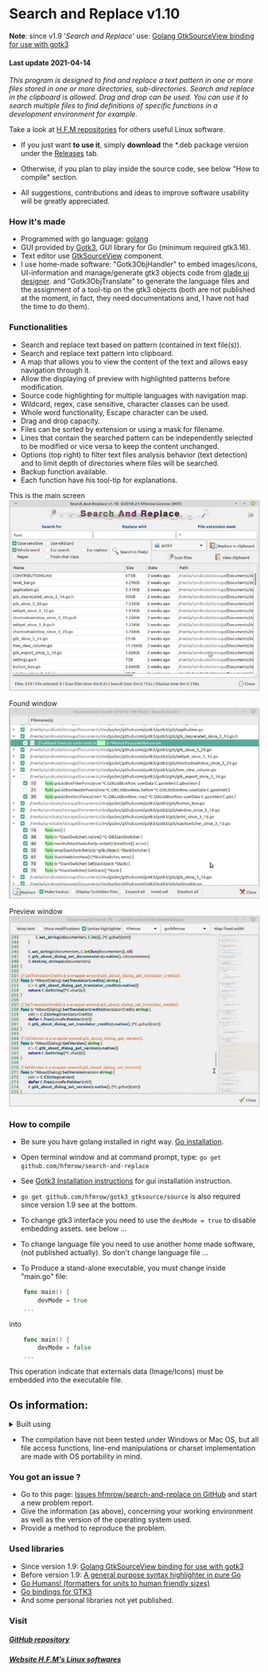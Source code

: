 # Search and Replace v1.10

**Note**: since v1.9 '*Search and Replace*' use: [Golang GtkSourceView binding for use with gotk3](https://github.com/hfmrow/gotk3_gtksource)

#### Last update 2021-04-14

*This program is designed to find and replace a text pattern in one or more files stored in one or more directories, sub-directories.
Search and replace in the clipboard is allowed. Drag and drop can be used.
You can use it to search multiple files to find definitions of specific functions in a development environment for example.*

Take a look at [H.F.M repositories](https://github.com/hfmrow/) for others useful Linux software.

- If you just want **to use it**, simply **download** the *.deb package version under the [Releases](https://github.com/hfmrow/search-and-replace/releases) tab. 

- Otherwise, if you plan to play inside the source code, see below "How to compile" section.

- All suggestions, contributions and ideas to improve software usability will be greatly appreciated.

### How it's made

- Programmed with go language: [golang](https://golang.org/doc/)
- GUI provided by [Gotk3](https://github.com/gotk3/gotk3), GUI library for Go (minimum required gtk3.16).
- Text editor use [GtkSourceView](https://github.com/hfmrow/gotk3_gtksource) component.
- I use home-made software: "Gotk3ObjHandler" to embed images/icons, UI-information and manage/generate gtk3 objects code from [glade ui designer](https://glade.gnome.org/). and "Gotk3ObjTranslate" to generate the language files and the assignment of a tool-tip on the gtk3 objects (both are not published at the moment, in fact, they need documentations and, I have not had the time to do them).

### Functionalities

- Search and replace text based on pattern (contained in text file(s)).
- Search and replace text pattern into clipboard.
- A map that allows you to view the content of the text and allows easy navigation through it.
- Allow the displaying of preview with highlighted patterns before modification.
- Source code highlighting for multiple languages with navigation map.
- Wildcard, regex, case sensitive, character classes can be used.
- Whole word functionality, Escape character can be used.
- Drag and drop capacity.
- Files can be sorted by extension or using a mask for filename.
- Lines that contain the searched pattern can be independently selected to be modified or vice versa to keep the content unchanged.
- Options (top right) to filter text files analysis behavior (text detection) and to limit depth of directories where files will be searched.
- Backup function available.
- Each function have his tool-tip for explanations.

This is the main screen
![](assets/readme/main.jpg)

Found window
![Found window](assets/readme/found.jpg)

Preview window
![Preview window](assets/readme/preview.jpg)

### How to compile

- Be sure you have golang installed in right way. [Go installation](https://golang.org/doc/install).

- Open terminal window and at command prompt, type: `go get github.com/hfmrow/search-and-replace`

- See [Gotk3 Installation instructions](https://github.com/gotk3/gotk3/wiki#installation) for gui installation instruction.

- `go get github.com/hfmrow/gotk3_gtksource/source` is also required since version 1.9 see at the bottom.

- To change gtk3 interface you need to use the ```devMode = true``` to disable embedding assets. see below ...

- To change language file you need to use another home made software, (not published actually). So don't change language file ...

- To Produce a stand-alone executable, you must change inside "main.go" file:

```go
    func main() {
        devMode = true
    ...    
```

into

```go
    func main() {
        devMode = false
    ...
```

This operation indicate that externals data (Image/Icons) must be embedded into the executable file.

## Os information:

<details>
  <summary>Built using</summary>

| Name                                                       | Version / Info / Name                          |
| ---------------------------------------------------------- | ---------------------------------------------- |
| GOLANG                                                     | V1.16.3 -> GO111MODULE="off", GOPROXY="direct" |
| DISTRIB                                                    | LinuxMint Xfce                                 |
| VERSION                                                    | 20                                             |
| CODENAME                                                   | ulyana                                         |
| RELEASE                                                    | #46-Ubuntu SMP Fri Jul 10 00:24:02 UTC 2020    |
| UBUNTU_CODENAME                                            | focal                                          |
| KERNEL                                                     | 5.8.0-49-generic                               |
| HDWPLATFORM                                                | x86_64                                         |
| GTK+ 3                                                     | 3.24.20                                        |
| GLIB 2                                                     | 2.64.3                                         |
| CAIRO                                                      | 1.16.0                                         |
| [GtkSourceView](https://github.com/hfmrow/gotk3_gtksource) | 4.6.0                                          |
| [LiteIDE](https://github.com/visualfc/liteide)             | 37.4 qt5.x                                     |
| Qt5                                                        | 5.12.8 in /usr/lib/x86_64-linux-gnu            |

</details>

- The compilation have not been tested under Windows or Mac OS, but all file access functions, line-end manipulations or charset implementation are made with OS portability in mind.

### You got an issue ?

- Go to this page: [Issues hfmrow/search-and-replace on GitHub](https://github.com/hfmrow/search-and-replace/issues) and start a new problem report.
- Give the information (as above), concerning your working environment as well as the version of the operating system used.
- Provide a method to reproduce the problem.

### Used libraries

- Since version 1.9: [Golang GtkSourceView binding for use with gotk3](https://github.com/hfmrow/gotk3_gtksource)
- Before version 1.9: [A general purpose syntax highlighter in pure Go](https://github.com/alecthomas/chroma)
- [Go Humans! (formatters for units to human friendly sizes)](https://github.com/dustin/go-humanize)
- [Go bindings for GTK3](https://github.com/gotk3/gotk3)
- And some personal libraries not yet published.

### Visit

##### [GitHub repository](https://github.com/hfmrow/SearchAndReplace)

##### [Website H.F.M's Linux softwares](https://hfmrow.go.yo.fr/)
